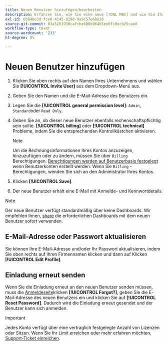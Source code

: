 ```yaml
---
title: Neuen Benutzer hinzufügen/bearbeiten
description: Erfahren Sie, wie Sie eine neue [!DNL MBI] und wie Sie Ihren Benutzernamen oder Ihr Kennwort aktualisieren können.
exl-id: 6b846e3d-fce0-4145-b298-9a9c57e6bd26
source-git-commit: 03a5161930cafcbe600b96465ee0fc0ecb25cae8
workflow-type: tm+mt
source-wordcount: '233'
ht-degree: 0%

---
```


# Neuen Benutzer hinzufügen

1. Klicken Sie oben rechts auf den Namen Ihres Unternehmens und wählen Sie **[!UICONTROL Invite User]** aus dem Dropdown-Menü aus.
1. Geben Sie den Namen und die E-Mail-Adresse des Benutzers ein.
1. Legen Sie die **[!UICONTROL general permission level]**: `Admin`, `Standard`oder `Read Only`.
1. Geben Sie an, ob dieser neue Benutzer ebenfalls rechenschaftspflichtig sein sollte. **[!UICONTROL billing]** oder **[!UICONTROL technical]** Probleme, indem Sie die entsprechenden Kontrollkästchen aktivieren.

   >[!NOTE]
   >
   >Um die Rechnungsinformationen Ihres Kontos anzuzeigen, hinzuzufügen oder zu ändern, müssen Sie über `Billing` Berechtigungen. [Berechtigungen werden auf Benutzerbasis festgelegt](../../administrator/user-management/user-management.md) wenn Benutzerkonten erstellt werden. Wenn Sie `Billing` -Berechtigungen, wenden Sie sich an den Administrator Ihres Kontos.

1. Klicken **[!UICONTROL Save]**.
1. Der neue Benutzer erhält eine E-Mail mit Anmelde- und Kennwortdetails.

>[!NOTE]
>
>Der neue Benutzer verfügt standardmäßig über keine Dashboards. Wir empfehlen Ihnen, [share](../../data-user/dashboards/share-dashboard-with-users.md) die erforderlichen Dashboards mit dem neuen Benutzer sofort verwenden.

## E-Mail-Adresse oder Passwort aktualisieren

Sie können Ihre E-Mail-Adresse und/oder Ihr Passwort aktualisieren, indem Sie oben rechts auf Ihren Firmennamen klicken und dann auf Klicken **[!UICONTROL Edit Profile]**.

## Einladung erneut senden

Wenn Sie die Einladung erneut an den neuen Benutzer senden müssen, muss die [Anmeldeseite](https://dashboard.rjmetrics.com)klicken **[!UICONTROL Forgot?]**, geben Sie die E-Mail-Adresse des neuen Benutzers ein und klicken Sie auf **[!UICONTROL Reset Password]**. Dadurch wird die Einladung erneut gesendet und der Benutzer kann sich anmelden.

>[!IMPORTANT]
>
>Jedes Konto verfügt über eine vertraglich festgelegte Anzahl von Lizenzen oder Sitzen. Wenn Sie Ihr Limit erreichen oder mehr erfahren möchten, [Support-Ticket einreichen](../../guide-overview.md).

